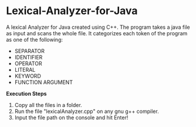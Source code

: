 # Lexical-Analyzer-for-Java
A lexical Analyzer for Java created using C++. The program takes a java file as input and scans the whole file. It categorizes each token of the program as one of the following:
* SEPARATOR
* IDENTIFIER
* OPERATOR
* LITERAL
* KEYWORD
* FUNCTION ARGUMENT

**Execution Steps**
1. Copy all the files in a folder.
2. Run the file "lexicalAnalyzer.cpp" on any gnu g++ compiler.
3. Input the file path on the console and hit Enter!

